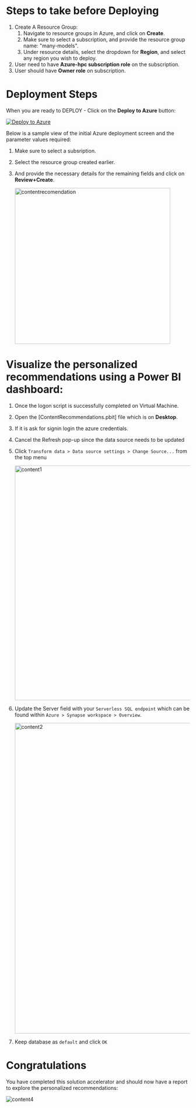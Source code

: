 # Steps to take before Deploying

1. Create A Resource Group:
    1. Navigate to resource groups in Azure, and click on **Create**.
    2. Make sure to select a subscription, and provide the resource group name: "many-models".
    3. Under resource details, select the dropdown for **Region**, and select any region you wish to deploy.
2. User need to have  **Azure-hpc subscription role** on the subscription.
3. User should have **Owner role** on subscription.

# Deployment Steps

When you are ready to DEPLOY - Click on the **Deploy to Azure** button:

[![Deploy to Azure](https://aka.ms/deploytoazurebutton)](https://portal.azure.com/#create/Microsoft.Template/uri/https%3A%2F%2Fraw.githubusercontent.com%2FCloudLabsAI-Azure%2FSolution-Accelerators%2Fmain%2FAzure%20Synapse%20Content%20Recommendations%20Solution%20Accelerator%2Fdeploy01.json)

Below is a sample view of the initial Azure deployment screen and the parameter values required:

1. Make sure to select a subsription.
2. Select the resource group created earlier.
3. And provide the necessary details for the remaining fields and click on **Review+Create**.

   <img width="426" alt="contentrecomendation" src="https://user-images.githubusercontent.com/83076341/195816776-2630bc93-b39d-4831-ac1f-52fd1fc1c9c1.png">


# Visualize the personalized recommendations using a Power BI dashboard:


1. Once the logon script is successfully completed on Virtual Machine.
2. Open the [ContentRecommendations.pbit] file which is on **Desktop**.
3. If it is ask for signin login the azure credentials.
4. Cancel the Refresh pop-up since the data source needs to be updated
5. Click `Transform data > Data source settings > Change Source...` from the top menu

   <img width="641" alt="content1" src="https://user-images.githubusercontent.com/83076341/195826147-dd46371c-d5e7-46ef-9fa0-9af9e0882000.png">

6. Update the Server field with your `Serverless SQL endpoint` which can be found within `Azure > Synapse workspace > Overview`.

   <img width="848" alt="content2" src="https://user-images.githubusercontent.com/83076341/195826092-eaa612c1-510b-49c1-b56d-3cfca2857efb.png">

7. Keep database as `default` and click `OK`

# Congratulations
You have completed this solution accelerator and should now have a report to explore the personalized recommendations:

   ![content4](https://user-images.githubusercontent.com/83076341/195826516-4bddbe33-743e-4cfb-badf-c1516773ccd5.png)


